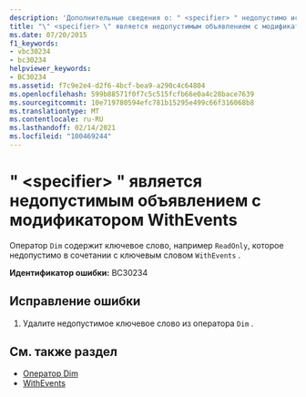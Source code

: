 ```yaml
---
description: 'Дополнительные сведения о: " <specifier> " недопустимо использовать в объявлении WithEvents'
title: "\" <specifier> \" является недопустимым объявлением с модификатором WithEvents"
ms.date: 07/20/2015
f1_keywords:
- vbc30234
- bc30234
helpviewer_keywords:
- BC30234
ms.assetid: f7c9e2e4-d2f6-4bcf-bea9-a290c4c64804
ms.openlocfilehash: 599b88571f0f7c5c515fcfb66e0a4c28bace7639
ms.sourcegitcommit: 10e719780594efc781b15295e499c66f316068b8
ms.translationtype: MT
ms.contentlocale: ru-RU
ms.lasthandoff: 02/14/2021
ms.locfileid: "100469244"
---
```

# <a name="specifier-is-not-valid-on-a-withevents-declaration"></a>" \<specifier> " является недопустимым объявлением с модификатором WithEvents

Оператор `Dim` содержит ключевое слово, например `ReadOnly`, которое недопустимо в сочетании с ключевым словом `WithEvents` .  
  
 **Идентификатор ошибки:** BC30234  
  
## <a name="to-correct-this-error"></a>Исправление ошибки  
  
1. Удалите недопустимое ключевое слово из оператора `Dim` .  
  
## <a name="see-also"></a>См. также раздел

- [Оператор Dim](../language-reference/statements/dim-statement.md)
- [WithEvents](../language-reference/modifiers/withevents.md)
